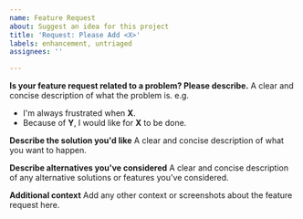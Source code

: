 ```yaml
---
name: Feature Request
about: Suggest an idea for this project
title: 'Request: Please Add <X>'
labels: enhancement, untriaged
assignees: ''

---
```


**Is your feature request related to a problem? Please describe.**
A clear and concise description of what the problem is. 
e.g. 
- I'm always frustrated when **X**.
- Because of **Y**, I would like for **X** to be done.

**Describe the solution you'd like**
A clear and concise description of what you want to happen.

**Describe alternatives you've considered**
A clear and concise description of any alternative solutions or features you've considered.

**Additional context**
Add any other context or screenshots about the feature request here.
